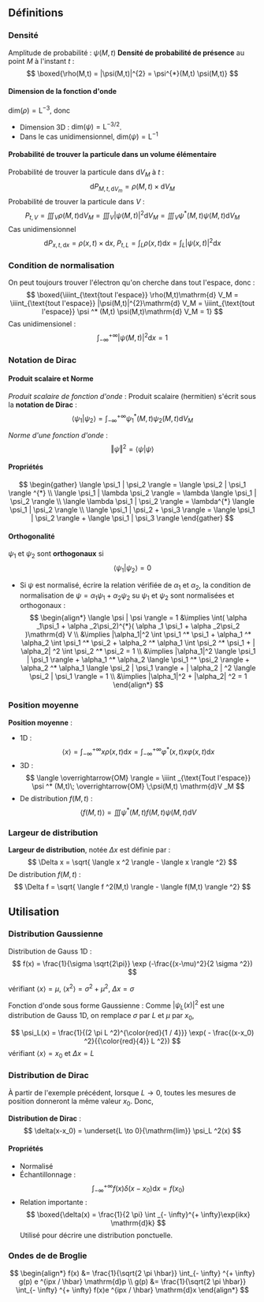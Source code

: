 ## Définitions

### Densité 
Amplitude de probabilité : $\psi(M,t)$
**Densité de probabilité de présence** au point $M$ à l'instant $t$ :
$$
\boxed{\rho(M,t) = |\psi(M,t)|^{2} = \psi^{*}(M,t) \psi(M,t)}
$$
#### Dimension de la fonction d'onde
$\mathrm{dim} (\rho) = \mathrm{L} ^{-3}$, donc 
- Dimension 3D : $\mathrm{dim} (\psi) = \mathrm{L} ^{-3 / 2}$. 
- Dans le cas unidimensionnel, $\mathrm{dim}(\psi) = \mathrm{L} ^{-1}$
#### Probabilité de trouver la particule dans un volume élémentaire
Probabilité de trouver la particule dans $\mathrm{d} V_M$ à $t$ : $$ \mathrm{d} P_{M,t, \mathrm{d} V_m}  = \rho(M,t) \times \mathrm{d} V_M $$
Probabilité de trouver la particule dans $V$ : $$ P_{t,V} = \iiint_V \rho(M,t) \mathrm{d} V_M  = \iiint_V |\psi(M,t)|^2 \mathrm{d}V_M = \iiint_V \psi ^* (M,t) \psi(M,t) \mathrm{d} V_M $$
Cas unidimensionnel
$$
\mathrm{d}P_{x,t, \mathrm{d}x} = \rho(x, t) \times \mathrm{d}x, \; P _{t,L} = \int _ L \rho(x,t) \mathrm{d}x = \int_L |\psi(x,t)|^2 \mathrm{d}x
$$
### Condition de normalisation
On peut toujours trouver l'électron qu'on cherche dans tout l'espace, donc :
$$
\boxed{\iiint_{\text{tout l'espace}} \rho(M,t)\mathrm{d} V_M = \iiint_{\text{tout l'espace}} |\psi(M,t)|^{2}\mathrm{d} V_M = \iiint_{\text{tout l'espace}} \psi ^* (M,t) \psi(M,t)\mathrm{d} V_M = 1}
$$
Cas unidimensionel :
$$
        \int_{-\infty}^{+\infty} |\psi(M,t)|^{2}\mathrm{d} x = 1
$$
### Notation de Dirac
#### Produit scalaire et Norme
*Produit scalaire de fonction d'onde* : Produit scalaire (hermitien) s'écrit sous la **notation de Dirac** : 
$$
\langle \psi_1 | \psi_2 \rangle = \int _{- \infty} ^{+ \infty} \psi_1^{*}(M,t) \psi_2(M,t) \mathrm{d} V_M
$$

*Norme d'une fonction d'onde* : 
$$
\Vert \psi  \Vert ^{2}  = \langle \psi | \psi \rangle
$$

#### Propriétés
$$
\begin{gather}
\langle \psi_1 | \psi_2 \rangle = \langle \psi_2 | \psi_1 \rangle ^{*}  \\
\langle \psi_1 | \lambda \psi_2 \rangle = \lambda \langle \psi_1 | \psi_2 \rangle \\
\langle \lambda \psi_1 | \psi_2 \rangle = \lambda^{*} \langle \psi_1 | \psi_2 \rangle \\
\langle \psi_1 | \psi_2 + \psi_3 \rangle = \langle \psi_1 | \psi_2 \rangle + \langle \psi_1 | \psi_3 \rangle
\end{gather}
$$

#### Orthogonalité
$\psi_1$ et $\psi_2$ sont **orthogonaux** si $$\langle \psi_1 | \psi_2 \rangle =0$$
- Si $\psi$ est normalisé, écrire la relation vérifiée de $\alpha_1$ et $\alpha_2$, la condition de normalisation de $\psi = \alpha _1\psi_1 + \alpha _2 \psi_2$ su $\psi_1$ et $\psi_2$ sont normalisées et orthogonaux : 
	$$
	\begin{align*}
	    \langle \psi | \psi \rangle = 1 &\implies \int( \alpha _1\psi_1 + \alpha _2\psi_2)^{*}( \alpha _1 \psi_1 + \alpha _2\psi_2 )\mathrm{d} V \\ 
	                                    &\implies |\alpha_1|^2 \int \psi_1 ^* \psi_1 + \alpha_1 ^* \alpha_2 \int \psi_1 ^* \psi_2 + \alpha_2 ^* \alpha_1 \int \psi_2 ^* \psi_1 + | \alpha_2| ^2 \int \psi_2 ^* \psi_2 = 1 \\
	                                    &\implies |\alpha_1|^2 \langle \psi_1 | \psi_1 \rangle + \alpha_1 ^* \alpha_2 \langle \psi_1 ^* \psi_2 \rangle + \alpha_2 ^* \alpha_1 \langle \psi_2 | \psi_1 \rangle + | \alpha_2 | ^2 \langle \psi_2 | \psi_1 \rangle = 1 \\
	                                    &\implies |\alpha_1|^2 + |\alpha_2| ^2 = 1
	\end{align*}
	$$
 
### Position moyenne
**Position moyenne** :
- 1D : 
		$$
		\langle x \rangle = \int_{-\infty}^{+\infty} x \rho(x,t) \mathrm{d}x = \displaystyle\int_{-\infty}^{+\infty} \varphi ^{*} (x,t) x \varphi(x, t) \mathrm{d}x
	$$
- 3D : 
	$$
	\langle \overrightarrow{OM} \rangle = \iiint _{\text{Tout l'espace}} \psi ^* (M,t)\; \overrightarrow{OM} \;\psi(M,t) \mathrm{d}V _M
	$$
- De distribution $f(M,t)$ :
	$$
  \langle f(M,t) \rangle = \iiint \psi ^*(M,t) f(M,t) \psi(M,t) \mathrm{d}V
	$$
### Largeur de distribution
**Largeur de distribution**, notée $\Delta x$ est définie par :
$$
  \Delta x = \sqrt{ \langle x ^2 \rangle - \langle x \rangle ^2}
$$
De distribution $f(M,t)$ : 
$$
\Delta f = \sqrt{ \langle f ^2(M,t) \rangle - \langle f(M,t) \rangle ^2}
$$



## Utilisation

### Distribution Gaussienne

Distribution de Gauss 1D : 
$$
f(x) = \frac{1}{\sigma \sqrt{2\pi}} \exp (-\frac{(x-\mu)^2}{2 \sigma ^2})
$$

vérifiant $\langle x \rangle = \mu$, $\langle x ^2 \rangle = \sigma ^2 + \mu ^2$, $\Delta x = \sigma$

Fonction d'onde sous forme Gaussienne : Comme $|\psi_L(x)|^2$ est une distribution de Gauss 1D, on remplace $\sigma$ par $L$ et $\mu$ par $x_0$,

$$
\psi_L(x) = \frac{1}{(2 \pi L ^2)^{\color{red}{1 / 4}}} \exp( - \frac{(x-x_0) ^2}{{\color{red}{4}} L ^2})
$$
vérifiant $\langle x \rangle = x_0$ et $\Delta x = L$

### Distribution de Dirac

À partir de l'exemple précédent, lorsque $L \to 0$, toutes les mesures de position donneront la même valeur $x_0$. Donc, 

**Distribution de Dirac** : 
$$
\delta(x-x_0) =  \underset{L \to 0}{\mathrm{lim}} \psi_L ^2(x)
$$

#### Propriétés
- Normalisé
- Échantillonnage : 
	$$
	\int _{- \infty}^{+ \infty}f(x) \delta(x-x_0) \mathrm{d}x = f(x_0)
	$$
- Relation importante :
	$$
	\boxed{\delta(x) = \frac{1}{2 \pi} \int _{- \infty}^{+ \infty}\exp{ikx} \mathrm{d}k}
	$$
	Utilisé pour décrire une distribution ponctuelle.

### Ondes de de Broglie
$$
\begin{align*}
f(x) &= \frac{1}{\sqrt{2 \pi \hbar}} \int_{- \infty} ^{+ \infty} g(p) e ^{ipx / \hbar} \mathrm{d}p \\
g(p) &= \frac{1}{\sqrt{2 \pi \hbar}} \int_{- \infty} ^{+ \infty} f(x)e ^{ipx / \hbar} \mathrm{d}x
\end{align*}
$$
